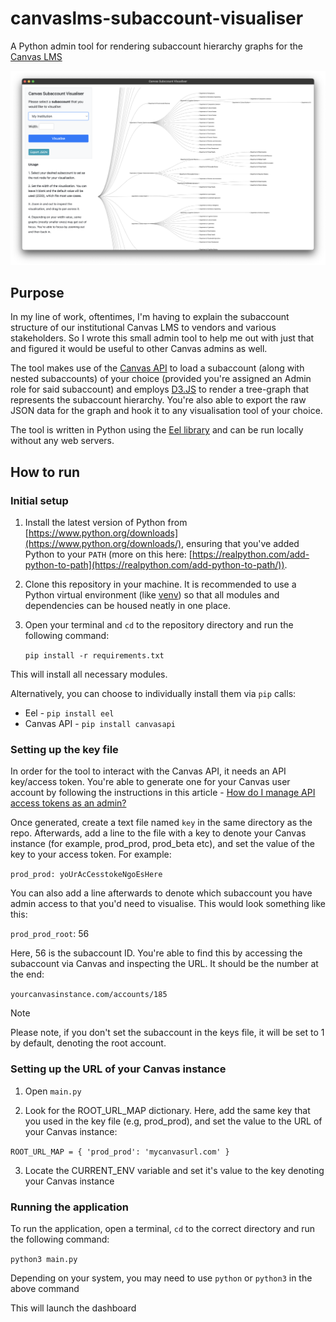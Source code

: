 # canvaslms-subaccount-visualiser
A Python admin tool for rendering subaccount hierarchy graphs for the [Canvas LMS](https://www.instructure.com/en-au/canvas)

![first version screenshot](/git_assets/sgrab_1.png)

## Purpose
In my line of work, oftentimes, I'm having to explain the subaccount structure of our institutional Canvas LMS to vendors and various stakeholders. So I wrote this small admin tool to help me out with just that and figured it would be useful to other Canvas admins as well. 

The tool makes use of the [Canvas API](https://canvas.instructure.com/doc/api/) to load a subaccount (along with nested subaccounts) of your choice (provided you're assigned an Admin role for said subaccount) and employs [D3.JS](https://d3js.org/) to render a tree-graph that represents the subaccount hierarchy. You're also able to export the raw JSON data for the graph and hook it to any visualisation tool of your choice.

The tool is written in Python using the [Eel library](https://github.com/python-eel/Eel) and can be run locally without any web servers.

## How to run

### Initial setup 
1. Install the latest version of Python from [https://www.python.org/downloads](https://www.python.org/downloads/), ensuring that you've added Python to your `PATH` (more on this here: [https://realpython.com/add-python-to-path](https://realpython.com/add-python-to-path/)). 

2. Clone this repository in your machine. It is recommended to use a Python virtual environment (like [venv](https://docs.python.org/3/library/venv.html)) so that all modules and dependencies can be housed neatly in one place.

3. Open your terminal and `cd` to the repository directory and run the following command:

    `pip install -r requirements.txt`

This will install all necessary modules. 

Alternatively, you can choose to individually install them via `pip` calls:

- Eel - `pip install eel`
- Canvas API - `pip install canvasapi`

### Setting up the key file
In order for the tool to interact with the Canvas API, it needs an API key/access token. You're able to generate one for your Canvas user account by following the instructions in this article - [How do I manage API access tokens as an admin?](https://community.canvaslms.com/t5/Admin-Guide/How-do-I-manage-API-access-tokens-as-an-admin/ta-p/89)

Once generated, create a text file named `key` in the same directory as the repo. Afterwards, add a line to the file with a key to denote your Canvas instance (for example, prod_prod, prod_beta etc), and set the value of the key to your access token. For example:

`prod_prod: yoUrAcCesstokeNgoEsHere`

You can also add a line afterwards to denote which subaccount you have admin access to that you'd need to visualise. This would look something like this:

`prod_prod_root`: 56

Here, 56 is the subaccount ID. You're able to find this by accessing the subaccount via Canvas and inspecting the URL. It should be the number at the end:

`yourcanvasinstance.com/accounts/185`

> [!NOTE]
> Please note, if you don't set the subaccount in the keys file, it will be set to 1 by default, denoting the root account. 

### Setting up the URL of your Canvas instance
1. Open `main.py`

2. Look for the ROOT_URL_MAP dictionary. Here, add the same key that you used in the key file (e.g, prod_prod), and set the value to the URL of your Canvas instance:

`ROOT_URL_MAP = {
    'prod_prod': 'mycanvasurl.com'
}`

3. Locate the CURRENT_ENV variable and set it's value to the key denoting your Canvas instance

### Running the application
To run the application, open a terminal, `cd` to the correct directory and run the following command:

`python3 main.py`

Depending on your system, you may need to use `python` or `python3` in the above command

This will launch the dashboard


